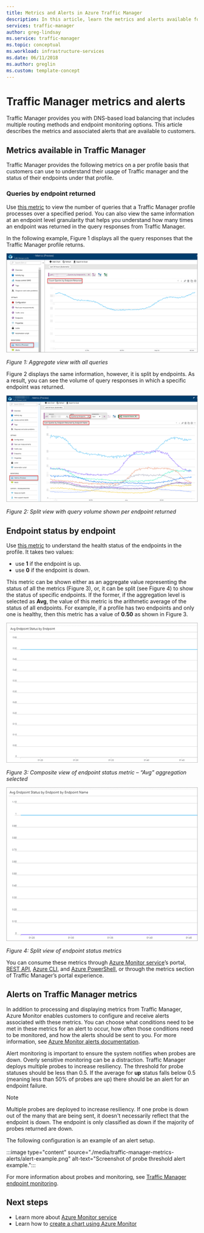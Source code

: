 ```yaml
---
title: Metrics and Alerts in Azure Traffic Manager
description: In this article, learn the metrics and alerts available for Traffic Manager in Azure.
services: traffic-manager
author: greg-lindsay
ms.service: traffic-manager
ms.topic: conceptual
ms.workload: infrastructure-services
ms.date: 06/11/2018
ms.author: greglin
ms.custom: template-concept
---
```


# Traffic Manager metrics and alerts

Traffic Manager provides you with DNS-based load balancing that includes multiple routing methods and endpoint monitoring options. This article describes the metrics and associated alerts that are available to customers. 

## Metrics available in Traffic Manager 

Traffic Manager provides the following metrics on a per profile basis that customers can use to understand their usage of Traffic manager and the status of their endpoints under that profile.  

### Queries by endpoint returned
Use [this metric](../azure-monitor/essentials/metrics-supported.md) to view the number of queries that a Traffic Manager profile processes over a specified period. You can also view the same information at an endpoint level granularity that helps you understand how many times an endpoint was returned in the query responses from Traffic Manager.

In the following example, Figure 1 displays all the query responses that the Traffic Manager profile returns. 

  
![Aggregate view of all queries](./media/traffic-manager-metrics-alerts/traffic-manager-metrics-queries-aggregate-view.png)

*Figure 1: Aggregate view with all queries*
  
Figure 2 displays the same information, however, it is split by endpoints. As a result, you can see the volume of query responses in which a specific endpoint was returned.

![Traffic Manager metrics - split view of query volume per endpoint](./media/traffic-manager-metrics-alerts/traffic-manager-metrics-query-volume-per-endpoint.png)

*Figure 2: Split view with query volume shown per endpoint returned*

## Endpoint status by endpoint
Use [this metric](../azure-monitor/essentials/metrics-supported.md#microsoftnetworktrafficmanagerprofiles) to understand the health status of the endpoints in the profile. It takes two values:
 - use **1** if the endpoint is up.
 - use **0** if the endpoint is down.

This metric can be shown either as an aggregate value representing the status of all the metrics (Figure 3), or, it can be split (see Figure 4) to show the status of specific endpoints. If the former, if the aggregation level is selected as **Avg**, the value of this metric is the arithmetic average of the status of all endpoints. For example, if a profile has two endpoints and only one is healthy, then this metric has a value of **0.50** as shown in Figure 3. 


![Traffic Manager metrics - composite view of endpoint status](./media/traffic-manager-metrics-alerts/traffic-manager-metrics-endpoint-status-composite-view.png)

*Figure 3: Composite view of endpoint status metric – “Avg” aggregation selected*


![Traffic Manager metrics - split view of  endpoint status](./media/traffic-manager-metrics-alerts/traffic-manager-metrics-endpoint-status-split-view.png)

*Figure 4: Split view of endpoint status metrics*

You can consume these metrics through [Azure Monitor service](../azure-monitor/essentials/metrics-supported.md)’s portal, [REST API](/rest/api/monitor/), [Azure CLI](/cli/azure/monitor), and [Azure PowerShell](/powershell/module/az.applicationinsights), or through the metrics section of Traffic Manager’s portal experience.

## Alerts on Traffic Manager metrics
In addition to processing and displaying metrics from Traffic Manager, Azure Monitor enables customers to configure and receive alerts associated with these metrics. You can choose what conditions need to be met in these metrics for an alert to occur, how often those conditions need to be monitored, and how the alerts should be sent to you. For more information, see [Azure Monitor alerts documentation](../azure-monitor/alerts/alerts-metric.md).

Alert monitoring is important to ensure the system notifies when probes are down. Overly sensitive monitoring can be a distraction. Traffic Manager deploys multiple probes to increase resiliency. The threshold for probe statuses should be less than 0.5. If the average for **up** status falls below 0.5 (meaning less than 50% of probes are up) there should be an alert for an endpoint failure.

> [!NOTE]
> Multiple probes are deployed to increase resiliency. If one probe is down out of the many that are being sent, it doesn't necessarily reflect that the endpoint is down. The endpoint is only classified as down if the majority of probes returned are down.

The following configuration is an example of an alert setup.

:::image type="content" source="./media/traffic-manager-metrics-alerts/alert-example.png" alt-text="Screenshot of probe threshold alert example.":::

For more information about probes and monitoring, see [Traffic Manager endpoint monitoring](traffic-manager-monitoring.md).

## Next steps
- Learn more about [Azure Monitor service](../azure-monitor/essentials/metrics-supported.md)
- Learn how to [create a chart using Azure Monitor](../azure-monitor/essentials/metrics-getting-started.md#create-your-first-metric-chart)